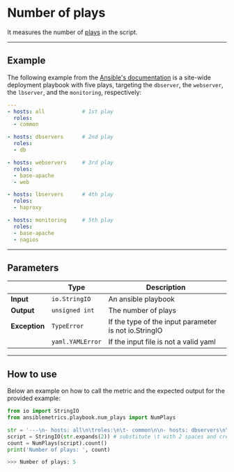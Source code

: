 # Number of plays

It measures the number of [plays](https://docs.ansible.com/ansible/latest/user_guide/playbooks_intro.html) in the script.

---


## Example
The following example from the [Ansible's documentation](https://docs.ansible.com/ansible/latest/user_guide/guide_rolling_upgrade.html?highlight=playbook) is a site-wide deployment playbook with five plays, targeting the ```dbserver```, the ```webserver```, the ```lbserver```, and the ```monitoring```, respectively:


``` yaml
---
- hosts: all            # 1st play
  roles:
  - common

- hosts: dbservers      # 2nd play
  roles:
  - db

- hosts: webservers     # 3rd play
  roles:
  - base-apache
  - web

- hosts: lbservers      # 4th play
  roles:
  - haproxy

- hosts: monitoring     # 5th play
  roles:
  - base-apache
  - nagios
```


---

## Parameters

|                |Type            |Description |
|----------------|----------------|-------------------|
| **Input**      | ```io.StringIO```    |An ansible playbook|
| **Output**     | ```unsigned int```   |The number of plays |
| **Exception**  | ```TypeError```      |If the type of the input parameter is not io.StringIO |
|                | ```yaml.YAMLError``` |If the input file is not a valid yaml | 

---

## How to use
Below an example on how to call the metric and the expected output for the provided example:

```python
from io import StringIO
from ansiblemetrics.playbook.num_plays import NumPlays

str = '---\n- hosts: all\n\troles:\n\t- common\n\n- hosts: dbservers\n\troles:\n\t- db\n\n- hosts: webservers\n\troles:\n\t- base-apache\n\t- web\n\n- hosts: lbservers\n\troles:\n\t- haproxy\n\n- hosts: monitoring\n\troles:\n\t- base-apache\n\t- nagios' 
script = StringIO(str.expands(2)) # substitute \t with 2 spaces and create the StringIO object
count = NumPlays(script).count()
print('Number of plays: ', count)

>>> Number of plays: 5
```
